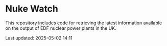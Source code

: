 # Nuke Watch

This repository includes code for retrieving the latest information available on the output of EDF nuclear power plants in the UK.

Last updated: 2025-05-02 14:11